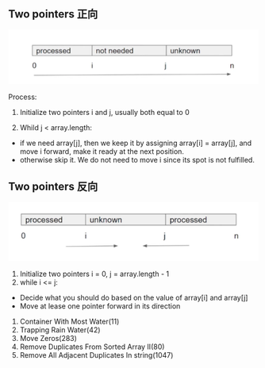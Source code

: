 ## Two pointers 正向

![alt text](image.png)

Process:

1. Initialize two pointers i and j, usually both equal to 0

2. Whild j < array.length:

- if we need array[j], then we keep it by assigning array[i] = array[j], and move i forward, make it ready at the next position.
- otherwise skip it. We do not need to move i since its spot is not fulfilled.

## Two pointers 反向

![alt text](image-1.png)

1. Initialize two pointers i = 0, j = array.length - 1
2. while i <= j:

- Decide what you should do based on the value of array[i] and array[j]
- Move at lease one pointer forward in its direction

<!-- more similar questions -->
1. Container With Most Water(11)
2. Trapping Rain Water(42)
3. Move Zeros(283)
4. Remove Duplicates From Sorted Array II(80)
5. Remove All Adjacent Duplicates In string(1047)
